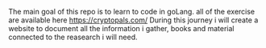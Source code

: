The main goal of this repo is to learn to code in goLang.
all of the exercise are available here https://cryptopals.com/
During this journey i will create a website to document all the information i gather, books and material connected to the reasearch i will need.
